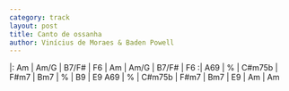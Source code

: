 ```yaml
---
category: track
layout: post
title: Canto de ossanha
author: Vinícius de Moraes & Baden Powell
---
```


<canvas class="chords">|: Am | Am/G | B7/F# | F6 | Am | Am/G | B7/F# | F6 :|
A69 | % | C#m75b | F#m7 | Bm7 | % | B9 | E9
A69 | % | C#m75b | F#m7 | Bm7 | E9 | Am | Am
</canvas>





